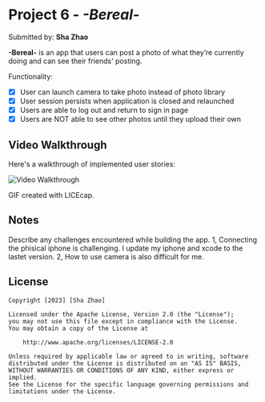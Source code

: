 # Project 6 - *-Bereal-*

Submitted by: **Sha Zhao**

**-Bereal-** is an app that users can post a photo of what they’re currently doing and can see their friends' posting.

Functionality: 
- [X] User can launch camera to take photo instead of photo library
- [X] User session persists when application is closed and relaunched
- [X] Users are able to log out and return to sign in page
- [X] Users are NOT able to see other photos until they upload their own    
 
## Video Walkthrough

Here's a walkthrough of implemented user stories:

<img src='https://github.com/ZSS57/Codepath_Bereal2/blob/main/photoGIF-iphone14-Bereal2.gif' title='Video Walkthrough' width='' alt='Video Walkthrough' />

GIF created with LICEcap.


## Notes

Describe any challenges encountered while building the app.
        1, Connecting the phisical iphone is challenging. I update my iphone and xcode to the lastet version. 
        2, How to use camera is also difficult for me. 

## License

    Copyright [2023] [Sha Zhao]

    Licensed under the Apache License, Version 2.0 (the "License");
    you may not use this file except in compliance with the License.
    You may obtain a copy of the License at

        http://www.apache.org/licenses/LICENSE-2.0

    Unless required by applicable law or agreed to in writing, software
    distributed under the License is distributed on an "AS IS" BASIS,
    WITHOUT WARRANTIES OR CONDITIONS OF ANY KIND, either express or implied.
    See the License for the specific language governing permissions and
    limitations under the License.
